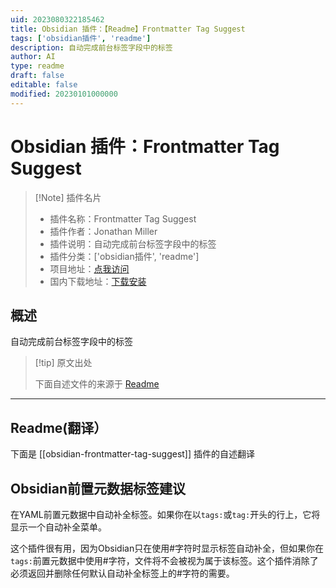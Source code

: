 ```yaml
---
uid: 2023080322185462
title: Obsidian 插件：【Readme】Frontmatter Tag Suggest
tags: ['obsidian插件', 'readme']
description: 自动完成前台标签字段中的标签
author: AI
type: readme
draft: false
editable: false
modified: 20230101000000
---
```


# Obsidian 插件：Frontmatter Tag Suggest

> [!Note] 插件名片
> - 插件名称：Frontmatter Tag Suggest
> - 插件作者：Jonathan Miller
> - 插件说明：自动完成前台标签字段中的标签
> - 插件分类：['obsidian插件', 'readme']
> - 项目地址：[点我访问](https://github.com/jmilldotdev/obsidian-frontmatter-tag-suggest)
> - 国内下载地址：[下载安装](https://pkmer.cn/products/plugin/pluginMarket/?obsidian-frontmatter-tag-suggest)

## 概述

自动完成前台标签字段中的标签



> [!tip] 原文出处
> 
>下面自述文件的来源于 [Readme](https://ghproxy.net/https://raw.githubusercontent.com/jmilldotdev/obsidian-frontmatter-tag-suggest/master/README.md)
> 

---

## Readme(翻译）

下面是 [[obsidian-frontmatter-tag-suggest]] 插件的自述翻译


## Obsidian前置元数据标签建议

在YAML前置元数据中自动补全标签。如果你在以`tags:`或`tag:`开头的行上，它将显示一个自动补全菜单。

这个插件很有用，因为Obsidian只在使用#字符时显示标签自动补全，但如果你在`tags:`前置元数据中使用#字符，文件将不会被视为属于该标签。这个插件消除了必须返回并删除任何默认自动补全标签上的#字符的需要。



